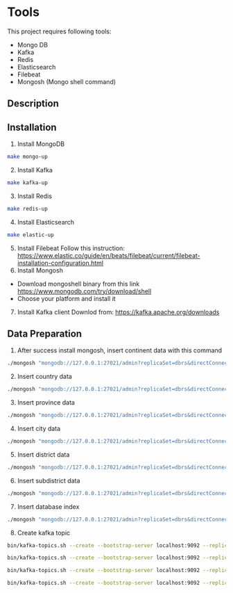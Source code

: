 # Tools
This project requires following tools:
- Mongo DB
- Kafka
- Redis
- Elasticsearch
- Filebeat
- Mongosh (Mongo shell command)

## Description

## Installation
1. Install MongoDB
```bash
make mongo-up
```
2. Install Kafka
```bash
make kafka-up
```
3. Install Redis
```bash
make redis-up
```
4. Install Elasticsearch
```bash
make elastic-up
```
5. Install Filebeat
Follow this instruction:
https://www.elastic.co/guide/en/beats/filebeat/current/filebeat-installation-configuration.html
6. Install Mongosh
- Download mongoshell binary from this link https://www.mongodb.com/try/download/shell
- Choose your platform and install it
7. Install Kafka client
Downlod from:
https://kafka.apache.org/downloads

## Data Preparation
1. After success install mongosh, insert continent data with this command
```bash
./mongosh "mongodb://127.0.0.1:27021/admin?replicaSet=dbrs&directConnection=true"  --file /tools/data/continent.js
```
2. Insert country data
```bash
./mongosh "mongodb://127.0.0.1:27021/admin?replicaSet=dbrs&directConnection=true"  --file /tools/data/country.js
```

3. Insert province data
```bash
./mongosh "mongodb://127.0.0.1:27021/admin?replicaSet=dbrs&directConnection=true"  --file /tools/data/province.js
```

4. Insert city data
```bash
./mongosh "mongodb://127.0.0.1:27021/admin?replicaSet=dbrs&directConnection=true"  --file /tools/data/city.js
```

5. Insert district data
```bash
./mongosh "mongodb://127.0.0.1:27021/admin?replicaSet=dbrs&directConnection=true"  --file /tools/data/district.js
```

6. Insert subdistrict data
```bash
./mongosh "mongodb://127.0.0.1:27021/admin?replicaSet=dbrs&directConnection=true"  --file /tools/data/subdistrict.js
```

7. Insert database index
```bash
./mongosh "mongodb://127.0.0.1:27021/admin?replicaSet=dbrs&directConnection=true"  --file /tools/data/index.js
```

8. Create kafka topic
```bash
bin/kafka-topics.sh --create --bootstrap-server localhost:9092 --replication-factor 1 --partitions 1 --topic concert-send-email-pdf
```
```bash
bin/kafka-topics.sh --create --bootstrap-server localhost:9092 --replication-factor 1 --partitions 1 --topic concert-send-otp-user-registration
```
```bash
bin/kafka-topics.sh --create --bootstrap-server localhost:9092 --replication-factor 1 --partitions 1 --topic concert-update-online-bank-ticket
```
```bash
bin/kafka-topics.sh --create --bootstrap-server localhost:9092 --replication-factor 1 --partitions 1 --topic concert-create-bank-ticket
```